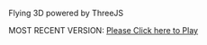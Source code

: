 Flying 3D powered by ThreeJS

MOST RECENT VERSION: [Please Click here to Play](https://rawcdn.githack.com/alperenbutun/Flying-3d/cdb0585/index.html)
